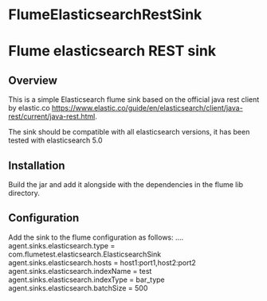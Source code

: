 # FlumeElasticsearchRestSink
Flume elasticsearch REST sink
=============================

Overview
---------

This is a simple Elasticsearch flume sink based on the official java rest client by elastic.co https://www.elastic.co/guide/en/elasticsearch/client/java-rest/current/java-rest.html. 

The sink should be compatible with all elasticsearch versions, it has been tested with elasticsearch 5.0

Installation
------------

Build the jar and add it alongside with the dependencies in the flume lib directory.

Configuration
------------

Add the sink to the flume configuration as follows:
        ....
        agent.sinks.elasticsearch.type = com.flumetest.elasticsearch.ElasticsearchSink
        agent.sinks.elasticsearch.hosts = host1:port1,host2:port2
        agent.sinks.elasticsearch.indexName = test
        agent.sinks.elasticsearch.indexType = bar_type
        agent.sinks.elasticsearch.batchSize = 500
